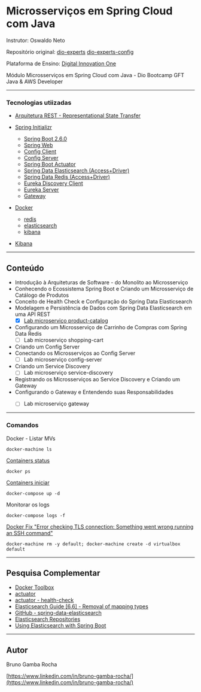 # Microsserviços em Spring Cloud com Java

Instrutor: Oswaldo Neto


Repositório original: [dio-experts](https://github.com/oswaldoneto/dio-experts) [dio-experts-config](https://github.com/oswaldoneto/dio-experts-config)

Plataforma de Ensino: [Digital Innovation One](https://digitalinnovation.one/sign-up?ref=K5EF2VCVKA)

Módulo Microsserviços em Spring Cloud com Java - Dio Bootcamp GFT Java & AWS Developer


<hr>

### Tecnologias utiizadas
- [Arquitetura REST - Representational State Transfer](https://pt.wikipedia.org/wiki/REST)

- [Spring Initializr](https://start.spring.io/)
	- [Spring Boot 2.6.0](https://spring.io/projects/spring-boot)
	- [Spring Web](https://docs.spring.io/spring-boot/docs/2.6.0/reference/htmlsingle/#boot-features-developing-web-applications)
	- [Config Client](https://cloud.spring.io/spring-cloud-config/reference/html/#_spring_cloud_config_client)
	- [Config Server](https://cloud.spring.io/spring-cloud-config/reference/html/#_spring_cloud_config_server)
	- [Spring Boot Actuator](https://docs.spring.io/spring-boot/docs/current/reference/html/actuator.html)
	- [Spring Data Elasticsearch (Access+Driver)](https://docs.spring.io/spring-data/elasticsearch/docs/current/reference/html/#reference)
	- [Spring Data Redis (Access+Driver)](https://spring.io/projects/spring-data-redis)
	- [Eureka Discovery Client](https://cloud.spring.io/spring-cloud-netflix/multi/multi__service_discovery_eureka_clients.html)
	- [Eureka Server](https://spring.io/guides/gs/service-registration-and-discovery/)
	- [Gateway](https://spring.io/projects/spring-cloud-gateway)

- [Docker](https://www.docker.com/)
	- [redis](https://hub.docker.com/_/redis)
	- [elasticsearch](https://hub.docker.com/_/elasticsearch)
	- [kibana](https://hub.docker.com/_/kibana)
	
- [Kibana](https://www.elastic.co/pt/kibana/)



<hr>

## Conteúdo
- Introdução à Arquiteturas de Software - do Monolito ao Microsserviço
- Conhecendo o Ecossistema Spring Boot e Criando um Microsserviço de Catálogo de Produtos
- Conceito de Health Check e Configuração do Spring Data Elasticsearch
- Modelagem e Persistência de Dados com Spring Data Elasticsearch em uma API REST
	- [x] [Lab microserviço product-catalog](https://youtu.be/9fQUyN0WvaE)
- Configurando um Microsserviço de Carrinho de Compras com Spring Data Redis
	- [ ] Lab microserviço shopping-cart
- Criando um Config Server
- Conectando os Microsserviços ao Config Server
	- [ ] Lab microserviço config-server
- Criando um Service Discovery
	- [ ] Lab microserviço service-discovery
- Registrando os Microsserviços ao Service Discovery e Criando um Gateway
- Configurando o Gateway e Entendendo suas Responsabilidades
	- [ ] Lab microserviço gateway



<hr>

### Comandos

Docker - Listar MVs

``` docker-machine ls ```

[Containers status](https://medium.com/xp-inc/principais-comandos-docker-f9b02e6944cd)

``` docker ps ```

[Containers iniciar](https://dev.to/ingresse/docker-e-docker-compose-um-guia-para-iniciantes-48k8)

``` docker-compose up -d ```

Monitorar os logs

``` docker-compose logs -f ```

[Docker Fix "Error checking TLS connection: Something went wrong running an SSH command"](https://forums.docker.com/t/error-starting-docker-quickstart/18140/2)

``` docker-machine rm -y default; docker-machine create -d virtualbox default ```


<hr>

## Pesquisa Complementar

- [Docker Toolbox](https://github.com/docker-archive/toolbox/releases)
- [actuator](https://docs.spring.io/spring-boot/docs/current/reference/html/actuator.html)
- [actuator - health-check](https://reflectoring.io/spring-boot-health-check/)
- [Elasticsearch Guide [6.6] - Removal of mapping types](https://www.elastic.co/guide/en/elasticsearch/reference/6.6/removal-of-types.html)
- [GitHub - spring-data-elasticsearch](https://github.com/spring-projects/spring-data-elasticsearch)
- [Elasticsearch Repositories](https://docs.spring.io/spring-data/elasticsearch/docs/current/reference/html/#elasticsearch.repositories)
- [Using Elasticsearch with Spring Boot](https://reflectoring.io/spring-boot-elasticsearch/)



<hr>

## Autor

Bruno Gamba Rocha

[https://www.linkedin.com/in/bruno-gamba-rocha/](https://www.linkedin.com/in/bruno-gamba-rocha/)